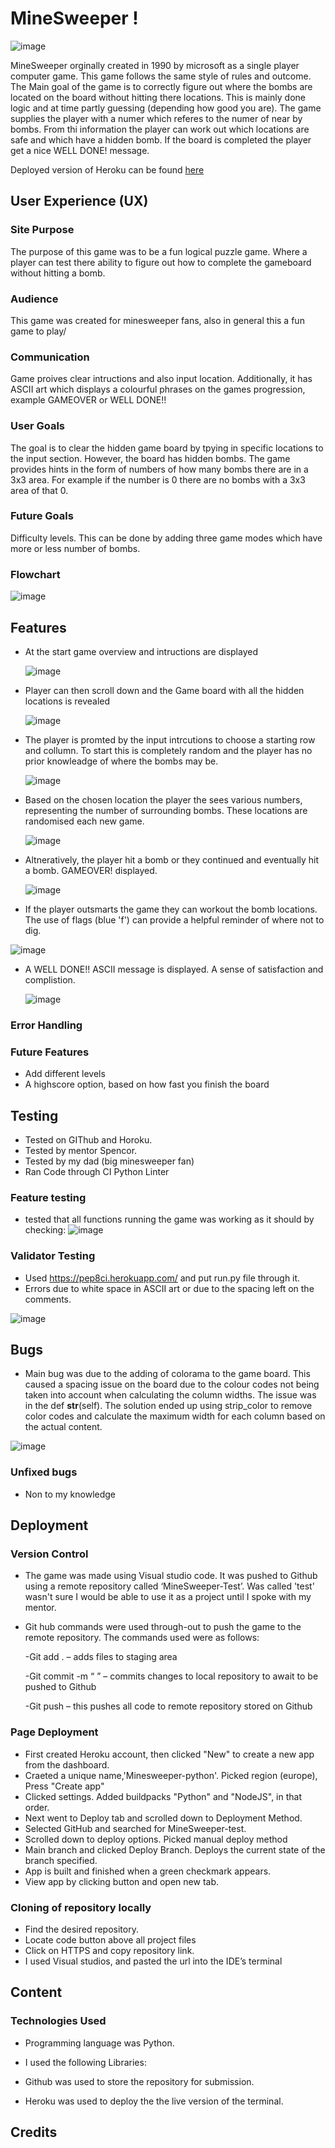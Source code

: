 # MineSweeper !

![image](https://github.com/user-attachments/assets/28300b09-9fc9-4cfd-8a41-2bc68db6de54)

MineSweeper orginally created in 1990 by microsoft as a single player computer game. This game follows the same style of rules and outcome. The Main goal of the game is to correctly figure out where the bombs are located on the board without hitting there locations. This is mainly done logic and at time partly guessing (depending how good you are). The game supplies the player with a numer which referes to the numer of near by bombs. From thi information the player can work out which locations are safe and which have a hidden bomb. If the board is completed the player get a nice WELL DONE! message.

Deployed version of Heroku can be found [here](https://minesweeper-python-56b9c81700d5.herokuapp.com/)


## User Experience (UX)

### Site Purpose
The purpose of this game was to be a fun logical puzzle game. Where a player can test there ability to figure out how to complete the gameboard without hitting a bomb.

### Audience
This game was created for minesweeper fans, also in general this a fun game to play/

### Communication
Game proives clear intructions and also input location. Additionally, it has ASCII art which displays a colourful phrases on the games progression, example GAMEOVER or WELL DONE!!

### User Goals
The goal is to clear the hidden game board by tpying in specific locations to the input section. However, the board has hidden bombs. The game provides hints in the form of numbers of how many bombs there are in a 3x3 area. For example if the number is 0 there are no bombs with a 3x3 area of that 0.

### Future Goals
Difficulty levels. This can be done by adding three game modes which have more or less number of bombs.


### Flowchart
![image](https://github.com/user-attachments/assets/376a09af-c368-44bf-8f3a-81bcadd92daa)



## Features
- At the start game overview and intructions are displayed
  
  ![image](https://github.com/user-attachments/assets/7a9e4dd1-207d-4d48-a878-65da3705a3e7)

- Player can then scroll down and the Game board with all the hidden locations is revealed
  
  ![image](https://github.com/user-attachments/assets/1fac627d-7399-45e0-8d92-c2dd2f7c77f0)

- The player is promted by the input intrcutions to choose a starting row and collumn. To start this is completely random and the player has no prior knowleadge of where the bombs may be.
  
  ![image](https://github.com/user-attachments/assets/2f4da074-fe21-4c07-b40f-100e69175642)

- Based on the chosen location the player the sees various numbers, representing the number of surrounding bombs. These locations are randomised each new game.
  
  ![image](https://github.com/user-attachments/assets/1e6478dd-b12d-4b8e-811b-5e73324ba89e)

- Altneratively, the player hit a bomb or they continued and eventually hit a bomb. GAMEOVER! displayed.
  
  ![image](https://github.com/user-attachments/assets/c42f6919-b1b7-42bd-80b3-1b8ceadecf90)

- If the player outsmarts the game they can workout the bomb locations. The use of flags (blue 'f') can provide a helpful reminder of where not to dig. 

![image](https://github.com/user-attachments/assets/eaf5fb3a-e373-42ea-844c-9d5d7664aae0)

- A WELL DONE!! ASCII message is displayed. A sense of satisfaction and complistion.

  ![image](https://github.com/user-attachments/assets/62d368e0-c5bc-44e5-82b4-af6947766955)




### Error Handling



### Future Features
- Add different levels
- A highscore option, based on how fast you finish the board




## Testing
- Tested on GIThub and Horoku.
- Tested by mentor Spencor.
- Tested by my dad (big minesweeper fan)
- Ran Code through  CI Python Linter




### Feature testing
-   tested that all functions running the game was working as it should by checking:
  ![image](https://github.com/user-attachments/assets/35a87820-0553-4391-abad-bfc8a11cbd29)





### Validator Testing

- Used https://pep8ci.herokuapp.com/ and put run.py file through it.
- Errors due to white space in ASCII art or due to the spacing left on the comments.

![image](https://github.com/user-attachments/assets/ea34f1d4-3885-4c2c-a5fc-c54942a5ae56)



## Bugs

- Main bug was due to the adding of colorama to the game board. This caused a spacing issue on the board due to the colour codes not being taken into account when calculating the column widths. The issue was in the def __str__(self). The solution ended up using strip_color to remove color codes and calculate the maximum width for each column based on the actual content.

![image](https://github.com/user-attachments/assets/3bc1e70b-bc36-4c53-b6e5-f90507bb1207)



### Unfixed bugs

- Non to my knowledge

## Deployment

### Version Control
- The game was made using Visual studio code. It was pushed to Github using a remote repository called ‘MineSweeper-Test’. Was called 'test' wasn't sure I would be able to use it as a project until I spoke with my mentor.
- Git hub commands were used through-out to push the game to the remote repository. The commands used were as follows:

  -Git add . – adds files to staging area
  
  -Git commit -m “ ” – commits changes to local repository to await to be pushed to Github
  
  -Git push – this pushes all code to remote repository stored on Github

### Page Deployment

- First created Heroku account, then clicked "New" to create a new app from the dashboard.
- Craeted a unique name,'Minesweeper-python'. Picked region (europe), Press "Create app"
- Clicked settings. Added buildpacks "Python" and "NodeJS", in that order.
- Next went to Deploy tab and scrolled down to Deployment Method.
- Selected GitHub and searched for MineSweeper-test.
- Scrolled down to deploy options. Picked manual deploy method
- Main branch and clicked Deploy Branch. Deploys the current state of the branch specified.
- App is built and finished when a green checkmark appears.
- View app by clicking button and open new tab.

### Cloning of repository locally 
  <ul>
<li>Find the desired repository.</li>
<li>Locate code button above all project files</li>
<li>Click on HTTPS and copy repository link.</li>
<li>I used Visual studios, and pasted the url into the IDE’s terminal</li>
</ul>

 
## Content

### Technologies Used

-   Programming language was Python.

-   I used the following Libraries:

-   Github was used to store the repository for submission.

-   Heroku was used to deploy the the live version of the terminal.

 

## Credits


